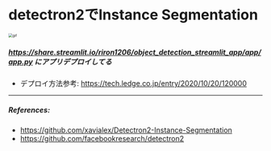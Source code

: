 # detectron2でInstance Segmentation

<img src="app.gif" alt="gif" style="zoom:50%;" />


##### https://share.streamlit.io/riron1206/object_detection_streamlit_app/app/app.py にアプリデプロイしてる

- デプロイ方法参考: https://tech.ledge.co.jp/entry/2020/10/20/120000


---------------------------------------------

##### References:
- https://github.com/xavialex/Detectron2-Instance-Segmentation
- https://github.com/facebookresearch/detectron2

